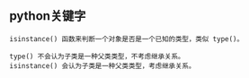 
## python关键字

```text
isinstance() 函数来判断一个对象是否是一个已知的类型，类似 type()。

type() 不会认为子类是一种父类类型，不考虑继承关系。
isinstance() 会认为子类是一种父类类型，考虑继承关系。
```
